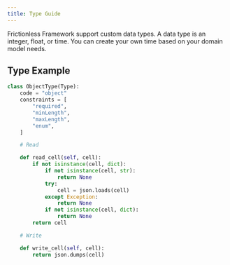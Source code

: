 ```yaml
---
title: Type Guide
---
```


Frictionless Framework support custom data types. A data type is an integer, float, or time. You can create your own time based on your domain model needs.

## Type Example

```python title="Python"
class ObjectType(Type):
    code = "object"
    constraints = [
        "required",
        "minLength",
        "maxLength",
        "enum",
    ]

    # Read

    def read_cell(self, cell):
        if not isinstance(cell, dict):
            if not isinstance(cell, str):
                return None
            try:
                cell = json.loads(cell)
            except Exception:
                return None
            if not isinstance(cell, dict):
                return None
        return cell

    # Write

    def write_cell(self, cell):
        return json.dumps(cell)
```
